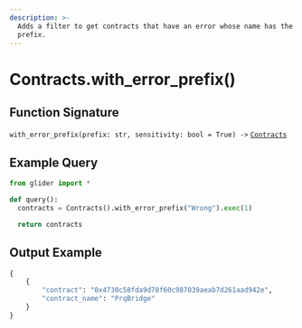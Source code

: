 ```yaml
---
description: >-
  Adds a filter to get contracts that have an error whose name has the given
  prefix.
---
```


# Contracts.with\_error\_prefix()

## Function Signature

`with_error_prefix(prefix: str, sensitivity: bool = True) ->` [`Contracts`](./)

## Example Query

```python
from glider import *

def query():
  contracts = Contracts().with_error_prefix("Wrong").exec(1)

  return contracts
```

## Output Example

```python
{
    {
        "contract": "0x4730c58fda9d78f60c987039aeab7d261aad942e",
        "contract_name": "PrqBridge"
    }
}
```
